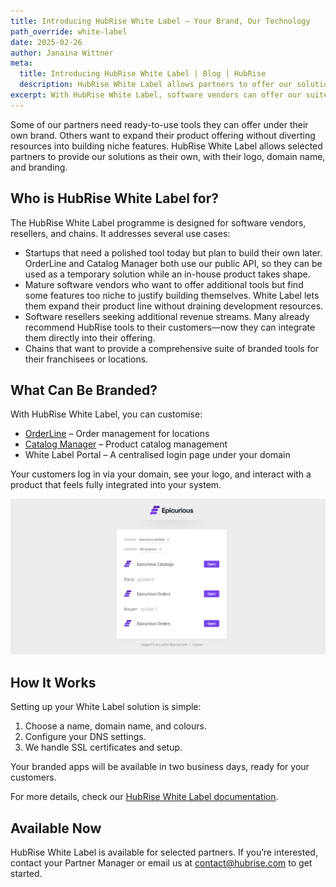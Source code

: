 ```yaml
---
title: Introducing HubRise White Label – Your Brand, Our Technology
path_override: white-label
date: 2025-02-26
author: Janaina Wittner
meta:
  title: Introducing HubRise White Label | Blog | HubRise
  description: HubRise White Label allows partners to offer our solutions under their own brand, providing a seamless experience for their customers.
excerpt: With HubRise White Label, software vendors can offer our suite of well-tested tools under their own brand. Whether as a stopgap or a long-term solution, it helps them expand their offering while we stay in the background.
---
```


[//]: # "Photo credits: HubRise"

Some of our partners need ready-to-use tools they can offer under their own brand. Others want to expand their product offering without diverting resources into building niche features. HubRise White Label allows selected partners to provide our solutions as their own, with their logo, domain name, and branding.

## Who is HubRise White Label for?

The HubRise White Label programme is designed for software vendors, resellers, and chains. It addresses several use cases:

- Startups that need a polished tool today but plan to build their own later. OrderLine and Catalog Manager both use our public API, so they can be used as a temporary solution while an in-house product takes shape.
- Mature software vendors who want to offer additional tools but find some features too niche to justify building themselves. White Label lets them expand their product line without draining development resources.
- Software resellers seeking additional revenue streams. Many already recommend HubRise tools to their customers—now they can integrate them directly into their offering.
- Chains that want to provide a comprehensive suite of branded tools for their franchisees or locations.

## What Can Be Branded?

With HubRise White Label, you can customise:

- [OrderLine](/apps/orderline/overview) – Order management for locations
- [Catalog Manager](/apps/catalog-manager/overview) – Product catalog management
- White Label Portal – A centralised login page under your domain

Your customers log in via your domain, see your logo, and interact with a product that feels fully integrated into your system.

![White Label Portal](./001_white-label_portal.png)

## How It Works

Setting up your White Label solution is simple:

1. Choose a name, domain name, and colours.
2. Configure your DNS settings.
3. We handle SSL certificates and setup.

Your branded apps will be available in two business days, ready for your customers.

For more details, check our [HubRise White Label documentation](/docs/white-label).

## Available Now

HubRise White Label is available for selected partners. If you’re interested, contact your Partner Manager or email us at contact@hubrise.com to get started.
